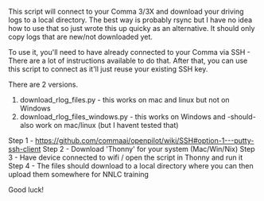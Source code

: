 This script will connect to your Comma 3/3X and download your driving logs to a local directory. The best way is probably rsync but I have no idea how to use that so just wrote this up quicky as an alternative. It should only copy logs that are new/not downloaded yet.

To use it, you'll need to have already connected to your Comma via SSH - There are a lot of instructions available to do that. After that, you can use this script to connect as it'll just reuse your existing SSH key.

There are 2 versions. 
1) download_rlog_files.py - this works on mac and linux but not on Windows
2) download_rlog_files_windows.py - this works on Windows and -should- also work on mac/linux (but I havent tested that)

Step 1 - https://github.com/commaai/openpilot/wiki/SSH#option-1---putty-ssh-client
Step 2 - Download 'Thonny' for your system (Mac/Win/Nix)
Step 3 - Have device connected to wifi / open the script in Thonny and run it 
Step 4 - The files should download to a local directory where you can then upload them somewhere for NNLC training

Good luck!
